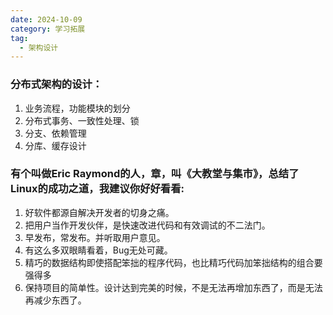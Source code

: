 ```yaml
---
date: 2024-10-09
category: 学习拓展
tag:
  - 架构设计
---
```


### 分布式架构的设计：

1. 业务流程，功能模块的划分
2. 分布式事务、一致性处理、锁
3. 分支、依赖管理
4. 分库、缓存设计

### 有个叫做Eric Raymond的人，章，叫《大教堂与集市》，总结了Linux的成功之道，我建议你好好看看:

1. 好软件都源自解决开发者的切身之痛。
2. 把用户当作开发伙伴，是快速改进代码和有效调试的不二法门。
3. 早发布，常发布。并听取用户意见。
4. 有这么多双眼睛看着，Bug无处可藏。
5. 精巧的数据结构即使搭配笨拙的程序代码，也比精巧代码加笨拙结构的组合要强得多
6. 保持项目的简单性。设计达到完美的时候，不是无法再增加东西了，而是无法再减少东西了。
